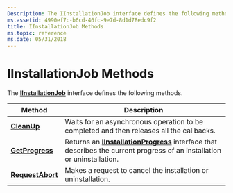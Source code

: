```yaml
---
Description: The IInstallationJob interface defines the following methods.
ms.assetid: 4990ef7c-b6cd-46fc-9e7d-8d1d78edc9f2
title: IInstallationJob Methods
ms.topic: reference
ms.date: 05/31/2018
---
```


# IInstallationJob Methods

The [**IInstallationJob**](/windows/desktop/api/Wuapi/nn-wuapi-iinstallationjob) interface defines the following methods.



| Method                                                | Description                                                                                                                                           |
|-------------------------------------------------------|-------------------------------------------------------------------------------------------------------------------------------------------------------|
| [**CleanUp**](/windows/desktop/api/Wuapi/nf-wuapi-iinstallationjob-cleanup)           | Waits for an asynchronous operation to be completed and then releases all the callbacks.                                                              |
| [**GetProgress**](/windows/desktop/api/Wuapi/nf-wuapi-iinstallationjob-getprogress)   | Returns an [**IInstallationProgress**](/windows/desktop/api/Wuapi/nn-wuapi-iinstallationprogress) interface that describes the current progress of an installation or uninstallation. |
| [**RequestAbort**](/windows/desktop/api/Wuapi/nf-wuapi-iinstallationjob-requestabort) | Makes a request to cancel the installation or uninstallation.                                                                                         |



 

 

 



